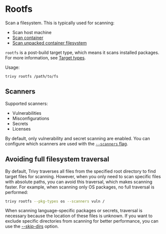 # Rootfs

Scan a filesystem. This is typically used for scanning:

- Scan host machine
- [Scan container](../advanced/container/embed-in-dockerfile.md)
- [Scan unpacked container filesystem](../advanced/container/unpacked-filesystem.md)

`rootfs` is a post-build target type, which means it scans installed packages. For more information, see [Target types](../coverage/language/index.md#target-types).

Usage:

```shell
trivy rootfs /path/to/fs
```

## Scanners

Supported scanners:

- Vulnerabilities
- Misconfigurations
- Secrets
- Licenses

By default, only vulnerability and secret scanning are enabled. You can configure which scanners are used with the [`--scanners` flag](https://trivy.dev/latest/docs/configuration/others/#enabledisable-scanners).

## Avoiding full filesystem traversal

By default, Trivy traverses all files from the specified root directory to find target files for scanning.
However, when you only need to scan specific files with absolute paths, you can avoid this traversal, which makes scanning faster.
For example, when scanning only OS packages, no full traversal is performed:

```bash
trivy rootfs --pkg-types os --scanners vuln /
```

When scanning language-specific packages or secrets, traversal is necessary because the location of these files is unknown.
If you want to exclude specific directories from scanning for better performance, you can use the [--skip-dirs](../configuration/skipping.md) option.
